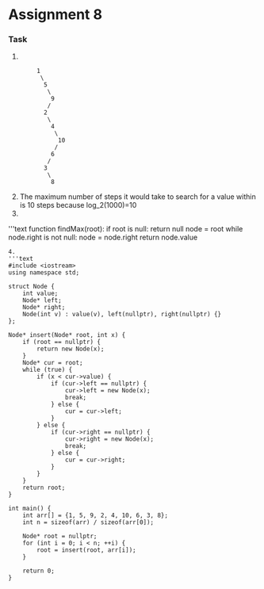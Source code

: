 # Assignment 8
### Task
1.

```text
        1
         \
          5
           \
            9
           /
          2
           \
            4
             \
              10
             /
            6
           /
          3
           \
            8
```
2. The maximum number of steps it would take to search for a value within is 10 steps because log_2(1000)=10
3.
'''text
function findMax(root):
    if root is null: 
        return null
    node = root
    while node.right is not null:
        node = node.right
    return node.value
```
4.
'''text
#include <iostream>
using namespace std;

struct Node {
    int value;
    Node* left;
    Node* right;
    Node(int v) : value(v), left(nullptr), right(nullptr) {}
};

Node* insert(Node* root, int x) {
    if (root == nullptr) {
        return new Node(x);
    }
    Node* cur = root;
    while (true) {
        if (x < cur->value) {
            if (cur->left == nullptr) {
                cur->left = new Node(x);
                break;
            } else {
                cur = cur->left;
            }
        } else {
            if (cur->right == nullptr) {
                cur->right = new Node(x);
                break;
            } else {
                cur = cur->right;
            }
        }
    }
    return root;
}

int main() {
    int arr[] = {1, 5, 9, 2, 4, 10, 6, 3, 8};
    int n = sizeof(arr) / sizeof(arr[0]);

    Node* root = nullptr;
    for (int i = 0; i < n; ++i) {
        root = insert(root, arr[i]);
    }

    return 0;
}
```
